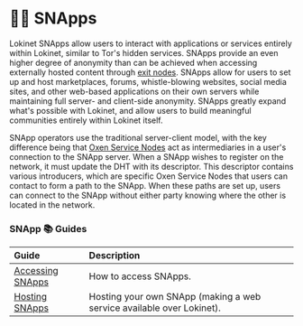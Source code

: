 # 🧑‍💻 SNApps

Lokinet SNApps allow users to interact with applications or services entirely within Lokinet, similar to Tor's hidden services. SNApps provide an even higher degree of anonymity than can be achieved when accessing externally hosted content through [exit nodes](../exit-nodes.md). SNApps allow for users to set up and host marketplaces, forums, whistle-blowing websites, social media sites, and other web-based applications on their own servers while maintaining full server- and client-side anonymity. SNApps greatly expand what's possible with Lokinet, and allow users to build meaningful communities entirely within Lokinet itself.

SNApp operators use the traditional server-client model, with the key difference being that [Oxen Service Nodes](../../../about-the-oxen-blockchain/oxen-service-nodes.md) act as intermediaries in a user's connection to the SNApp server. When a SNApp wishes to register on the network, it must update the DHT with its descriptor. This descriptor contains various introducers, which are specific Oxen Service Nodes that users can contact to form a path to the SNApp. When these paths are set up, users can connect to the SNApp without either party knowing where the other is located in the network.

### SNApp 📚 Guides

| **Guide** | **Description** |
| :--- | :--- |
| [Accessing SNApps](accessing-snapps.md) | How to access SNApps. |
| [Hosting SNApps](hosting-snapps.md) | Hosting your own SNApp \(making a web service available over Lokinet\). |

